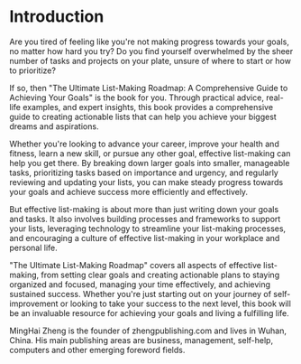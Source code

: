 # Introduction

Are you tired of feeling like you're not making progress towards your goals, no matter how hard you try? Do you find yourself overwhelmed by the sheer number of tasks and projects on your plate, unsure of where to start or how to prioritize?

If so, then "The Ultimate List-Making Roadmap: A Comprehensive Guide to Achieving Your Goals" is the book for you. Through practical advice, real-life examples, and expert insights, this book provides a comprehensive guide to creating actionable lists that can help you achieve your biggest dreams and aspirations.

Whether you're looking to advance your career, improve your health and fitness, learn a new skill, or pursue any other goal, effective list-making can help you get there. By breaking down larger goals into smaller, manageable tasks, prioritizing tasks based on importance and urgency, and regularly reviewing and updating your lists, you can make steady progress towards your goals and achieve success more efficiently and effectively.

But effective list-making is about more than just writing down your goals and tasks. It also involves building processes and frameworks to support your lists, leveraging technology to streamline your list-making processes, and encouraging a culture of effective list-making in your workplace and personal life.

"The Ultimate List-Making Roadmap" covers all aspects of effective list-making, from setting clear goals and creating actionable plans to staying organized and focused, managing your time effectively, and achieving sustained success. Whether you're just starting out on your journey of self-improvement or looking to take your success to the next level, this book will be an invaluable resource for achieving your goals and living a fulfilling life.


MingHai Zheng is the founder of zhengpublishing.com and lives in Wuhan, China. His main publishing areas are business, management, self-help, computers and other emerging foreword fields.
